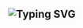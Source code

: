 ## ![Typing SVG](https://readme-typing-svg.herokuapp.com?font=Rockstar-ExtraBold&color=F33A6A&lines=welcome+To+Dark+Rush++official.)
